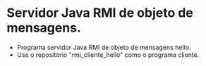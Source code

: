 # Servidor Java RMI de objeto de mensagens.

- Programa servidor Java RMI de objeto de mensagens hello.
- Use o repositório "rmi_cliente_hello" como o programa cliente.